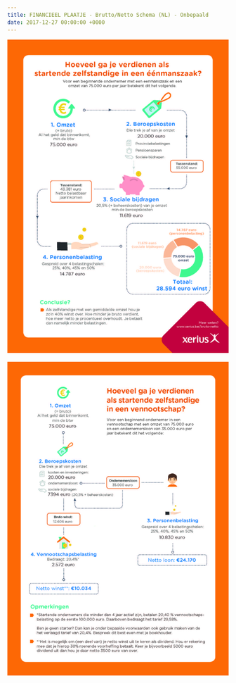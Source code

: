 ```yaml
---
title: FINANCIEEL PLAATJE - Brutto/Netto Schema (NL) - Onbepaald
date: 2017-12-27 00:00:00 +0000
---
```

![](/uploads/2018/03/01/Xerius_infographic_hoeveel_verdienen_starterV2.jpg)<br/> <br/>![](/uploads/2018/03/01/Xerius_infographic_vennootschapV2.jpg)